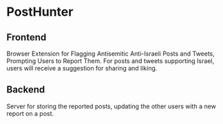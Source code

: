 # PostHunter

## Frontend
Browser Extension for Flagging Antisemitic Anti-Israeli Posts and Tweets, Prompting Users to Report Them.
For posts and tweets supporting Israel, users will receive a suggestion for sharing and liking.

## Backend
Server for storing the reported posts, updating the other users with a new report on a post.
